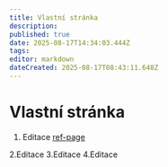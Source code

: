 ```yaml
---
title: Vlastní stránka
description: 
published: true
date: 2025-08-17T14:34:03.444Z
tags: 
editor: markdown
dateCreated: 2025-08-17T08:43:11.648Z
---
```


# Vlastní stránka

1. Editace
[ref-page](./ref-page)

2.Editace
3.Editace
4.Editace